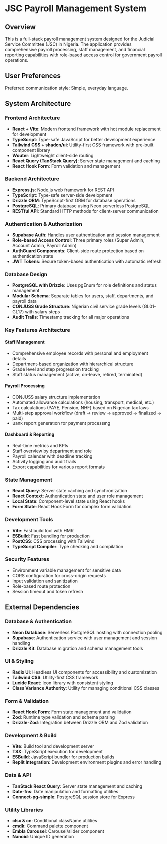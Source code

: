 # JSC Payroll Management System

## Overview

This is a full-stack payroll management system designed for the Judicial Service Committee (JSC) in Nigeria. The application provides comprehensive payroll processing, staff management, and financial reporting capabilities with role-based access control for government payroll operations.

## User Preferences

Preferred communication style: Simple, everyday language.

## System Architecture

### Frontend Architecture
- **React + Vite**: Modern frontend framework with hot module replacement for development
- **TypeScript**: Type-safe JavaScript for better development experience
- **Tailwind CSS + shadcn/ui**: Utility-first CSS framework with pre-built component library
- **Wouter**: Lightweight client-side routing
- **React Query (TanStack Query)**: Server state management and caching
- **React Hook Form**: Form validation and management

### Backend Architecture
- **Express.js**: Node.js web framework for REST API
- **TypeScript**: Type-safe server-side development
- **Drizzle ORM**: TypeScript-first ORM for database operations
- **PostgreSQL**: Primary database using Neon serverless PostgreSQL
- **RESTful API**: Standard HTTP methods for client-server communication

### Authentication & Authorization
- **Supabase Auth**: Handles user authentication and session management
- **Role-based Access Control**: Three primary roles (Super Admin, Account Admin, Payroll Admin)
- **AuthGuard Components**: Client-side route protection based on authentication state
- **JWT Tokens**: Secure token-based authentication with automatic refresh

### Database Design
- **PostgreSQL with Drizzle**: Uses pgEnum for role definitions and status management
- **Modular Schema**: Separate tables for users, staff, departments, and payroll data
- **CONJUSS Grade Structure**: Nigerian civil service grade levels (GL01-GL17) with salary steps
- **Audit Trails**: Timestamp tracking for all major operations

### Key Features Architecture

#### Staff Management
- Comprehensive employee records with personal and employment details
- Department-based organization with hierarchical structure
- Grade level and step progression tracking
- Staff status management (active, on-leave, retired, terminated)

#### Payroll Processing
- CONJUSS salary structure implementation
- Automated allowance calculations (housing, transport, medical, etc.)
- Tax calculations (PAYE, Pension, NHF) based on Nigerian tax laws
- Multi-step approval workflow (draft → review → approved → finalized → paid)
- Bank report generation for payment processing

#### Dashboard & Reporting
- Real-time metrics and KPIs
- Staff overview by department and role
- Payroll calendar with deadline tracking
- Activity logging and audit trails
- Export capabilities for various report formats

### State Management
- **React Query**: Server state caching and synchronization
- **React Context**: Authentication state and user role management
- **Local State**: Component-level state using React hooks
- **Form State**: React Hook Form for complex form validation

### Development Tools
- **Vite**: Fast build tool with HMR
- **ESBuild**: Fast bundling for production
- **PostCSS**: CSS processing with Tailwind
- **TypeScript Compiler**: Type checking and compilation

### Security Features
- Environment variable management for sensitive data
- CORS configuration for cross-origin requests
- Input validation and sanitization
- Role-based route protection
- Session timeout and token refresh

## External Dependencies

### Database & Authentication
- **Neon Database**: Serverless PostgreSQL hosting with connection pooling
- **Supabase**: Authentication service with user management and session handling
- **Drizzle Kit**: Database migration and schema management tools

### UI & Styling
- **Radix UI**: Headless UI components for accessibility and customization
- **Tailwind CSS**: Utility-first CSS framework
- **Lucide React**: Icon library with consistent styling
- **Class Variance Authority**: Utility for managing conditional CSS classes

### Form & Validation
- **React Hook Form**: Form state management and validation
- **Zod**: Runtime type validation and schema parsing
- **Drizzle-Zod**: Integration between Drizzle ORM and Zod validation

### Development & Build
- **Vite**: Build tool and development server
- **TSX**: TypeScript execution for development
- **ESBuild**: JavaScript bundler for production builds
- **Replit Integration**: Development environment plugins and error handling

### Data & API
- **TanStack React Query**: Server state management and caching
- **Date-fns**: Date manipulation and formatting utilities
- **Connect-pg-simple**: PostgreSQL session store for Express

### Utility Libraries
- **clsx & cn**: Conditional className utilities
- **cmdk**: Command palette component
- **Embla Carousel**: Carousel/slider component
- **Nanoid**: Unique ID generation